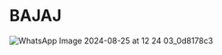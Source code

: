 # BAJAJ
![WhatsApp Image 2024-08-25 at 12 24 03_0d8178c3](https://github.com/user-attachments/assets/4d99b9b3-d037-47a2-9169-3a6232b1eefa)

